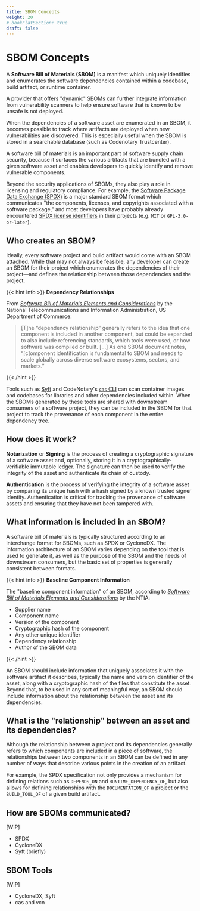 ```yaml
---
title: SBOM Concepts
weight: 20
# bookFlatSection: true
draft: false
---
```


# SBOM Concepts

A **Software Bill of Materials (SBOM)** is a manifest which uniquely identifies and enumerates the software dependencies contained within a codebase, build artifact, or runtime container.

A provider that offers "dynamic" SBOMs can further integrate information from vulnerability scanners to help ensure software that is known to be unsafe is not deployed.

When the dependencies of a software asset are enumerated in an SBOM, it becomes possible to track where artifacts are deployed when new vulnerabilities are discovered. This is especially useful when the SBOM is stored in a searchable database (such as Codenotary Trustcenter).

A software bill of materials is an important part of software supply chain security, because it surfaces the various artifacts that are bundled with a given software asset and enables developers to quickly identify and remove vulnerable components.

Beyond the security applications of SBOMs, they also play a role in licensing and regulatory compliance. For example, the [Software Package Data Exchange (SPDX)](https://spdx.dev/resources/learn/) is a major standard SBOM format which communicates "the components, licenses, and copyrights associated with a software package," and most developers have probably already encountered [SPDX license identifiers](https://spdx.org/licenses/) in their projects (e.g. `MIT` or `GPL-3.0-or-later`).

## Who creates an SBOM?

Ideally, every software project and build artifact would come with an SBOM attached. While that may not always be feasible, any developer can create an SBOM for their project which enumerates the dependencies of their project—and defines the relationship between those dependencies and the project.

{{< hint info >}}
**Dependency Relationships**

From [*Software Bill of Materials Elements and Considerations*](https://www.federalregister.gov/documents/2021/06/02/2021-11592/software-bill-of-materials-elements-and-considerations) by the National Telecommunications and Information Administration, US Department of Commerce:

> [T]he “dependency relationship” generally refers to the idea that one component is included in another component, but could be expanded to also include referencing standards, which tools were used, or how software was compiled or built. [...] As one SBOM document notes, “[c]omponent identification is fundamental to SBOM and needs to scale globally across diverse software ecosystems, sectors, and markets.” 

{{< /hint >}}

Tools such as [Syft](https://github.com/anchore/syft) and CodeNotary's [`cas` CLI](https://cas.codenotary.com) can scan container images and codebases for libraries and other dependencies included within. When the SBOMs generated by these tools are shared with downstream consumers of a software project, they can be included in the SBOM for that project to track the provenance of each component in the entire dependency tree.

## How does it work?

**Notarization** or **Signing** is the process of creating a cryptographic signature of a software asset and, optionally, storing it in a cryptographically-verifiable immutable ledger. The signature can then be used to verify the integrity of the asset and authenticate its chain of custody.

**Authentication** is the process of verifying the integrity of a software asset by comparing its unique hash with a hash signed by a known trusted signer identity. Authentication is critical for tracking the provenance of software assets and ensuring that they have not been tampered with.

## What information is included in an SBOM?

A software bill of materials is typically structured according to an interchange format for SBOMs, such as SPDX or CycloneDX. The information architecture of an SBOM varies depending on the tool that is used to generate it, as well as the purpose of the SBOM and the needs of downstream consumers, but the basic set of properties is generally consistent between formats.

{{< hint info >}}
**Baseline Component Information**

The "baseline component information" of an SBOM, according to [*Software Bill of Materials Elements and Considerations*](https://www.federalregister.gov/documents/2021/06/02/2021-11592/software-bill-of-materials-elements-and-considerations) by the NTIA:

- Supplier name
- Component name
- Version of the component
- Cryptographic hash of the component
- Any other unique identifier
- Dependency relationship
- Author of the SBOM data

{{< /hint >}}

An SBOM should include information that uniquely associates it with the software artifact it describes, typically the name and version identifier of the asset, along with a cryptographic hash of the files that constitute the asset. Beyond that, to be used in any sort of meaningful way, an SBOM should include information about the relationship between the asset and its dependencies.

## What is the "relationship" between an asset and its dependencies?

Although the relationship between a project and its dependencies generally refers to which components are included in a piece of software, the relationships between two components in an SBOM can be defined in any number of ways that describe various points in the creation of an artifact.

For example, the SPDX specification not only provides a mechanism for defining relations such as `DEPENDS_ON` and `RUNTIME_DEPENDENCY_OF`, but also allows for defining relationships with the `DOCUMENTATION_OF` a project or the `BUILD_TOOL_OF` of a given build artifact.

## How are SBOMs communicated?

[WIP]

- SPDX
- CycloneDX
- Syft (briefly)

## SBOM Tools

[WIP]

- CycloneDX, Syft
- cas and vcn

